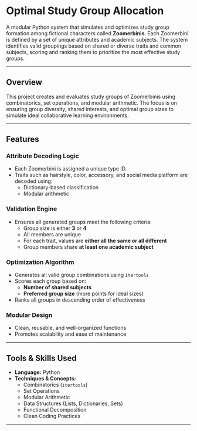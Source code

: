 # Optimal Study Group Allocation

A modular Python system that simulates and optimizes study group formation among fictional characters called **Zoomerbinis**. Each Zoomerbini is defined by a set of unique attributes and academic subjects. The system identifies valid groupings based on shared or diverse traits and common subjects, scoring and ranking them to prioritize the most effective study groups.

---

## Overview

This project creates and evaluates study groups of Zoomerbinis using combinatorics, set operations, and modular arithmetic. The focus is on ensuring group diversity, shared interests, and optimal group sizes to simulate ideal collaborative learning environments.

---

## Features

### Attribute Decoding Logic
- Each Zoomerbini is assigned a unique type ID.
- Traits such as hairstyle, color, accessory, and social media platform are decoded using:
  - Dictionary-based classification
  - Modular arithmetic

### Validation Engine
- Ensures all generated groups meet the following criteria:
  - Group size is either **3** or **4**
  - All members are unique
  - For each trait, values are **either all the same or all different**
  - Group members share **at least one academic subject**

### Optimization Algorithm
- Generates all valid group combinations using `itertools`
- Scores each group based on:
  - **Number of shared subjects**
  - **Preferred group size** (more points for ideal sizes)
- Ranks all groups in descending order of effectiveness

### Modular Design
- Clean, reusable, and well-organized functions
- Promotes scalability and ease of maintenance

---

## Tools & Skills Used

- **Language:** Python  
- **Techniques & Concepts:**
  - Combinatorics (`itertools`)
  - Set Operations
  - Modular Arithmetic
  - Data Structures (Lists, Dictionaries, Sets)
  - Functional Decomposition
  - Clean Coding Practices

---
